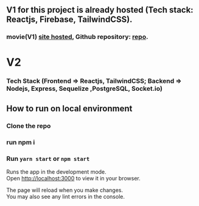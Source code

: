 ## V1 for this project is already hosted (Tech stack: Reactjs, Firebase, TailwindCSS).
### movie(V1) [site hosted](https://movie-weld.vercel.app/), Github repository: [repo](https://github.com/avikaldarolia/movie).

# V2 
### Tech Stack (Frontend => Reactjs, TailwindCSS; Backend => Nodejs, Express, Sequelize ,PostgreSQL, Socket.io)

## How to run on local environment

### Clone the repo 

### run npm i 

### Run `yarn start` or `npm start`

Runs the app in the development mode.\
Open [http://localhost:3000](http://localhost:3000) to view it in your browser.

The page will reload when you make changes.\
You may also see any lint errors in the console.
